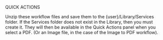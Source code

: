 
QUICK ACTIONS

Unzip these workflow files and save them to the {user}/Library/Services folder. If the Services folder does not exist in the Library, then you must create it.
They will then be available in the Quick Actions panel when you select a PDF. (Or an Image file, in the case of the Image to PDF workflow).
